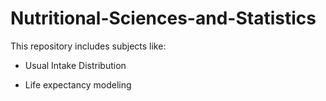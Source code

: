 # Nutritional-Sciences-and-Statistics
This repository includes subjects like:

* Usual Intake Distribution

* Life expectancy modeling 

